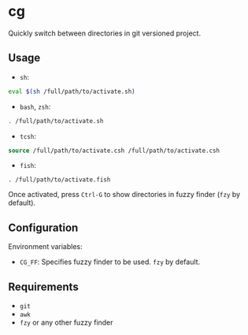 # cg

Quickly switch between directories in git versioned project.

## Usage

- `sh`:

```sh
eval $(sh /full/path/to/activate.sh)
```

- `bash`, `zsh`:

```sh
. /full/path/to/activate.sh
```

- `tcsh`:

```tcsh
source /full/path/to/activate.csh /full/path/to/activate.csh
```

- `fish`:

```fish
. /full/path/to/activate.fish
```

Once activated, press `Ctrl-G` to show directories in fuzzy finder (`fzy` by default).

## Configuration

Environment variables:

- `CG_FF`: Specifies fuzzy finder to be used. `fzy` by default.

## Requirements

- `git`
- `awk`
- `fzy` or any other fuzzy finder
